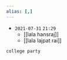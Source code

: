 ```yaml
---
alias: [,]
---
```


- `2021-07-31`  `21:29`
	- [[lala hansraj]]
	- [[lala lajpat rai]]

```query
college party
```
